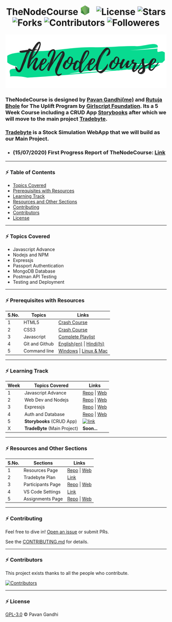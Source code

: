 <div align="center">

# TheNodeCourse <img height="30" src="https://raw.githubusercontent.com/github/explore/80688e429a7d4ef2fca1e82350fe8e3517d3494d/topics/nodejs/nodejs.png"> &nbsp; ![License](https://img.shields.io/github/license/iampavangandhi/TheNodeCourse?color=%2308da90&label=License&style=flat-square) ![Stars](https://img.shields.io/github/stars/iampavangandhi/TheNodeCourse?color=%2308da90&label=Stars&style=flat-square) ![Forks](https://img.shields.io/github/forks/iampavangandhi/TheNodeCourse?color=%2308da90&label=Forks&style=flat-square) ![Contributors](https://img.shields.io/github/contributors/iampavangandhi/TheNodeCourse?color=%2308da90&label=Contributors&style=flat-square) ![Followeres](https://img.shields.io/github/followers/iampavangandhi?color=%2308da90&label=Followers&style=flat-square)

![logo](assets/logo.png)

</div>

### TheNodeCourse is designed by [Pavan Gandhi(me)](https://github.com/iampavangandhi) and [Rutuja Bhole](https://github.com/vectorrb) for The Uplift Program by [Girlscript Foundation](https://www.girlscript.tech/home). Its a 5 Week Course including a CRUD App [Storybooks](https://github.com/iampavangandhi/Storybooks) after which we will move to the main project **[Tradebyte](https://github.com/iampavangandhi/TheNodeCourse/blob/master/assets/Tradebyte.pdf)**.

### **[Tradebyte](https://github.com/iampavangandhi/TheNodeCourse/blob/master/assets/Tradebyte.pdf)** is a Stock Simulation WebApp that we will build as our Main Project.

- ### (15/07/2020) First Progress Report of TheNodeCourse: [Link](https://github.com/iampavangandhi/TheNodeCourse/blob/master/assets/Progress%20Report.pdf)

---

### ⚡ Table of Contents

- [Topics Covered](#-topics-covered)
- [Prerequisites with Resources](#-prerequisites-with-resources)
- [Learning Track](#-learning-track)
- [Resources and Other Sections](#-resources-and-other-sections)
- [Contributing](#-contributing)
- [Contributors](#-contributors)
- [License](#-license)

---

### ⚡ Topics Covered

- Javascript Advance
- Nodejs and NPM
- Expressjs
- Passport Authentication
- MongoDB Database
- Postman API Testing
- Testing and Deployment

---

### ⚡ Prerequisites with Resources

| S.No. | Topics         | Links                                                                                         |
| ----- | -------------- | --------------------------------------------------------------------------------------------- |
| 1     | HTML5          | [Crash Course](https://youtu.be/UB1O30fR-EE)                                                  |
| 2     | CSS3           | [Crash Course](https://youtu.be/yfoY53QXEnI)                                                  |
| 3     | Javascript     | [Complete Playlist](https://www.youtube.com/playlist?list=PLDyQo7g0_nsX8_gZAB8KD1lL4j4halQBJ) |
| 4     | Git and Github | [English(en)](https://youtu.be/SWYqp7iY_Tc) \| [Hindi(hi)](https://youtu.be/iR5WIknxdkY)      |
| 5     | Command line   | [Windows](https://youtu.be/QISdBQDEiJ8) \| [Linux & Mac](https://youtu.be/BGjTboXjH28)        |

---

### ⚡ Learning Track

| Week | Topics Covered               | Links                                                                                                                                                                                     |
| ---- | ---------------------------- | ----------------------------------------------------------------------------------------------------------------------------------------------------------------------------------------- |
| 1    | Javascript Advance           | [Repo](https://github.com/iampavangandhi/TheNodeCourse/tree/master/01%20Javascript%20Advance) \| [Web](https://iampavangandhi.github.io/TheNodeCourse/01%20Javascript%20Advance/)         |
| 2    | Web Dev and Nodejs           | [Repo](https://github.com/iampavangandhi/TheNodeCourse/tree/master/02%20Web%20Dev%20and%20Nodejs) \| [Web](https://iampavangandhi.github.io/TheNodeCourse/02%20Web%20Dev%20and%20Nodejs/) |
| 3    | Expressjs                    | [Repo](https://github.com/iampavangandhi/TheNodeCourse/tree/master/03%20Expressjs) \| [Web](https://iampavangandhi.github.io/TheNodeCourse/03%20Expressjs/)                               |
| 4    | Auth and Database            | [Repo](https://github.com/iampavangandhi/TheNodeCourse/tree/master/04%20Auth%20and%20Database) \| [Web](https://iampavangandhi.github.io/TheNodeCourse/04%20Auth%20and%20Database/)       |
| 5    | **Storybooks** (CRUD App)    | [![link](https://img.shields.io/badge/STORYBOOKS-2648ff?style=for-the-badge&logo=github)](https://github.com/iampavangandhi/Storybooks)                                                   |
| X    | **TradeByte** (Main Project) | **Soon...**                                                                                                                                                                               |

---

### ⚡ Resources and Other Sections

| S.No. | Sections          | Links                                                                                                                                                   |
| ----- | ----------------- | ------------------------------------------------------------------------------------------------------------------------------------------------------- |
| 1     | Resources Page    | [Repo](https://github.com/iampavangandhi/TheNodeCourse/tree/master/resources) \| [Web](https://iampavangandhi.github.io/TheNodeCourse/resources/)       |
| 2     | Tradebyte Plan    | [Link](https://github.com/iampavangandhi/TheNodeCourse/blob/master/assets/Tradebyte.pdf)                                                                |
| 3     | Participants Page | [Repo](https://github.com/iampavangandhi/TheNodeCourse/tree/master/participants) \| [Web](https://iampavangandhi.github.io/TheNodeCourse/participants/) |
| 4     | VS Code Settings  | [Link](https://gist.github.com/iampavangandhi/039b1dc5a7cdcb007ab3691814d53130)                                                                         |
| 5     | Assignments Page  | [Repo](https://github.com/iampavangandhi/TheNodeCourse/tree/master/assignments) \| [Web](https://iampavangandhi.github.io/TheNodeCourse/assignments/)   |

---

### ⚡ Contributing

Feel free to dive in! [Open an issue](https://github.com/iampavangandhi/TheNodeCourse/issues/new) or submit PRs.

See the [CONTRIBUTING.md](https://github.com/iampavangandhi/TheNodeCourse/blob/master/CONTRIBUTING.md) for details.

---

### ⚡ Contributors

This project exists thanks to all the people who contribute.

[![Contributors](https://readme-contributors.now.sh/iampavangandhi/thenodecourse?extension=jpg&width=300&avatarSize=25)](https://github.com/iampavangandhi/TheNodeCourse/graphs/contributors)

---

### ⚡ License

[GPL-3.0](LICENSE) © Pavan Gandhi
